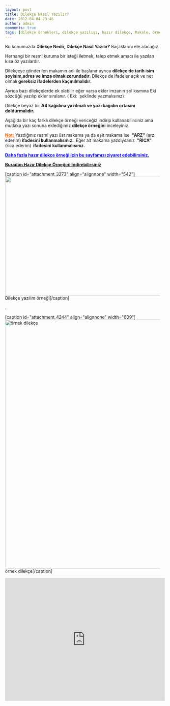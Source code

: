 ```yaml
---
layout: post
title: Dilekçe Nasıl Yazılır?
date: 2012-04-04 23:46
author: admin
comments: true
tags: [dilekçe örnekleri, dilekçe yazılışı, hazır dilekçe, Makale, örnek dilekçe]
---
```

Bu konumuzda <strong>Dilekçe Nedir, Dilekçe Nasıl Yazılır?</strong> Başlıklarını ele alacağız.

Herhangi bir resmi kuruma bir isteği iletmek, talep etmek amacı ile yazılan kısa öz yazılardır.

Dilekçeye gönderilen makamın adı ile başlanır ayrıca <strong>dilekçe de tarih isim soyisim,adres ve imza olmak zorundadır</strong>. Dilekçe de ifadeler açık ve net olmalı <strong>gereksiz ifadelerden kaçınılmalıdır</strong>.

Ayrıca bazı dilekçelerde ek olabilir eğer varsa ekler imzanın sol kısmına Eki sözcüğü yazılıp ekler sıralanır. ( Eki:  şeklinde yazmalısınız)

Dilekçe beyaz bir <strong>A4 kağıdına yazılmalı ve yazı kağıdın ortasını doldurmalıdır.</strong>

Aşağıda bir kaç farklı dilekçe örneği vericeğiz indirip kullanabilirsiniz ama mutlaka yazı sonuna eklediğimiz <strong>dilekçe örneğini</strong> inceleyiniz.

<span style="text-decoration: underline;"><span style="color: #ff6600; text-decoration: underline;"><strong>Not:</strong> </span></span>Yazdığınız resmi yazı üst makama ya da eşit makama ise <strong> "ARZ"</strong> (arz ederim)<strong> ifadesini kullanmalısınız. </strong> Eğer alt makama yazdıysanız <strong> "RİCA"</strong> (rica ederim)<strong>  ifadesini kullanmalısınız.</strong>

<span style="color: #0000ff;"><strong><a title="dilekçe örnekleri hazır dilekçeler" href="http://egitimvaktim.com/dilekce-ornekleri"><span style="color: #0000ff;">Daha fazla hazır dilekçe örneği için bu sayfamızı ziyaret edebilirsiniz.</span></a></strong></span>

<strong><a class="myjhl" title="dilekçe örneği indir" href="http://egitimvaktim.com/dosyalar/2012/04/dilekce-ornegi.doc">Buradan Hazır Dilekçe Örneğini İndirebilirsiniz</a></strong>

[caption id="attachment_3273" align="alignnone" width="542"]<a href="http://egitimvaktim.com/dosyalar/2012/04/Adsız.jpg"><img class=" wp-image-3273   " title="Dilekçe nasıl yazılır" alt="" src="http://egitimvaktim.com/dosyalar/2012/04/Adsız.jpg" width="542" height="386" /></a> Dilekçe yazılım örneği[/caption]

.

[caption id="attachment_4244" align="alignnone" width="609"]<a href="http://egitimvaktim.com/dosyalar/2012/04/dilekçe-örnekleri.png"><img class="size-full wp-image-4244" title="dilekçe örnekleri" alt="örnek dilekçe" src="http://egitimvaktim.com/dosyalar/2012/04/dilekçe-örnekleri.png" width="609" height="809" /></a> örnek dilekçe[/caption]

<iframe src="http://www.youtube.com/embed/G1jBSYAJ2bM" height="400" width="520" allowfullscreen="" frameborder="0"></iframe>
